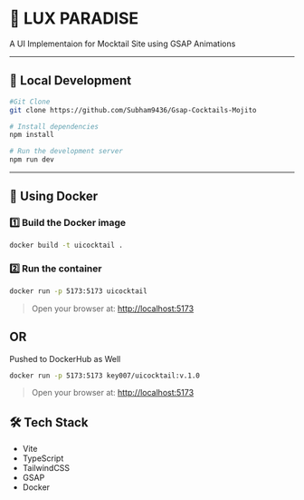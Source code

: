 # 🚀 LUX PARADISE

A UI Implementaion for Mocktail Site using GSAP Animations 

---

## 🧪 Local Development

```bash
#Git Clone
git clone https://github.com/Subham9436/Gsap-Cocktails-Mojito

# Install dependencies
npm install

# Run the development server
npm run dev
```

---

## 🐳 Using Docker

### 1️⃣ Build the Docker image

```bash
docker build -t uicocktail .
```

### 2️⃣ Run the container

```bash
docker run -p 5173:5173 uicocktail
```

> Open your browser at: [http://localhost:5173](http://localhost:5173)
## OR
Pushed to DockerHub as Well
```bash
docker run -p 5173:5173 key007/uicocktail:v.1.0
```
> Open your browser at: [http://localhost:5173](http://localhost:5173)



## 🛠 Tech Stack

- Vite
- TypeScript
- TailwindCSS
- GSAP
- Docker

